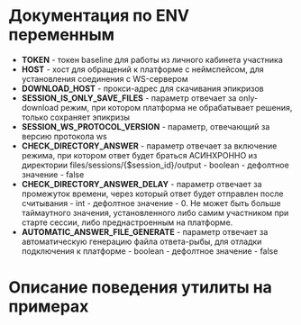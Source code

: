 # Документация по ENV переменным
- **TOKEN** - токен baseline для работы из личного кабинета участника
- **HOST** - хост для обращений к платформе с неймспейсом, для установления соединения с WS-сервером
- **DOWNLOAD_HOST** - прокси-адрес для скачивания эпикризов
- **SESSION_IS_ONLY_SAVE_FILES** - параметр отвечает за only-download режим, при котором платформа не обрабатывает решения, только сохраняет эпикризы
- **SESSION_WS_PROTOCOL_VERSION** - параметр, отвечающий за версию протокола ws
- **CHECK_DIRECTORY_ANSWER** - параметр отвечает за включение режима, при котором ответ будет браться АСИНХРОННО из директории files/sessions/{$session_id}/output - boolean - дефолтное значение - false
- **CHECK_DIRECTORY_ANSWER_DELAY** - параметр отвечает за промежуток времени, через который ответ будет отправлен после считывания - int - дефолтное значение - 0. Не может быть больше таймаутного значения, установленного либо самим участником при старте сессии, либо преднастроенным на платформе.
- **AUTOMATIC_ANSWER_FILE_GENERATE** - параметр отвечает за автоматическую генерацию файла ответа-рыбы, для отладки подключения к платформе - boolean - дефолтное значение - false


# Описание поведения утилиты на примерах